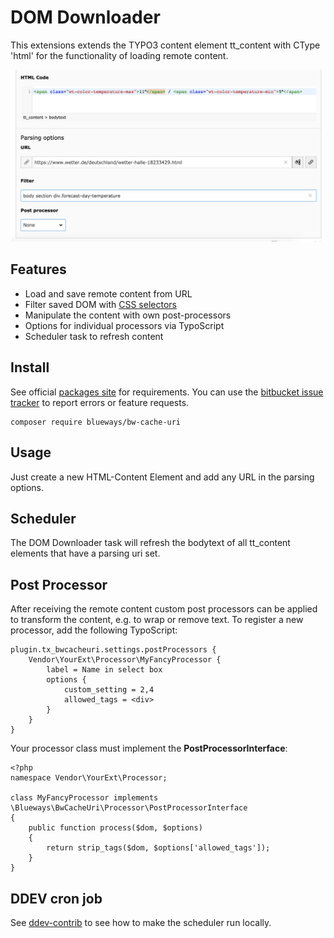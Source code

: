 # DOM Downloader

This extensions extends the TYPO3 content element tt_content with CType 'html' for the functionality of loading remote content.

![Example Image](Documentation/Images/example1.jpg)

## Features

* Load and save remote content from URL
* Filter saved DOM with [CSS selectors](https://symfony.com/doc/current/components/css_selector.html)
* Manipulate the content with own post-processors
* Options for individual processors via TypoScript
* Scheduler task to refresh content

## Install

See official [packages site](https://packagist.org/packages/blueways/bw-cache-uri) for requirements. You can use the [bitbucket issue tracker](https://bitbucket.org/blueways/bw_cache_uri/issues?status=new&status=open) to report errors or feature requests.

```
composer require blueways/bw-cache-uri
```

## Usage

Just create a new HTML-Content Element and add any URL in the parsing options.

## Scheduler

The DOM Downloader task will refresh the bodytext of all tt_content elements that have a parsing uri set.

## Post Processor

After receiving the remote content custom post processors can be applied to transform the content, e.g. to wrap or remove text.
To register a new processor, add the following TypoScript:

```
plugin.tx_bwcacheuri.settings.postProcessors {
    Vendor\YourExt\Processor\MyFancyProcessor {
        label = Name in select box
        options {
            custom_setting = 2,4
            allowed_tags = <div>
        }
    }
}
``` 

Your processor class must implement the **PostProcessorInterface**:

```
<?php
namespace Vendor\YourExt\Processor;

class MyFancyProcessor implements \Blueways\BwCacheUri\Processor\PostProcessorInterface
{
    public function process($dom, $options)
    {
        return strip_tags($dom, $options['allowed_tags']);
    }
}
```


## DDEV cron job

See [ddev-contrib](https://github.com/drud/ddev-contrib/tree/master/recipes/cronjob) to see how to make the scheduler run locally.

